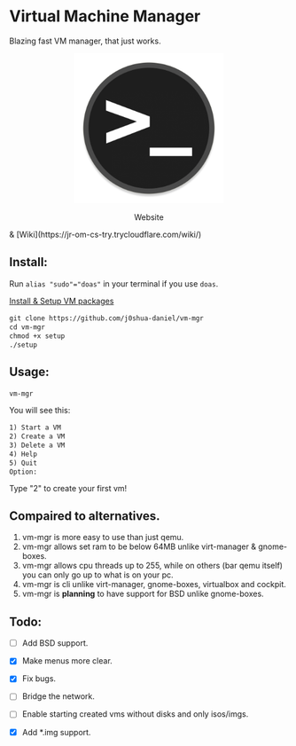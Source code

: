 # Virtual Machine Manager

 
Blazing fast VM manager, that just works.

<p align="center" width="100%">
    <img width="270px" src="https://github.com/j0shua-daniel/images/blob/main/favcon.png?raw=true"> 
</p>

<p align="center" href="https://jr-om-cs-try.trycloudflare.com/">Website</p>
 & [Wiki](https://jr-om-cs-try.trycloudflare.com/wiki/)

## Install:

Run `alias "sudo"="doas"` in your terminal if you use `doas`. 

[Install & Setup VM packages](https://jr-om-cs-try.trycloudflare.com/wiki/#install-vm-packages)

```
git clone https://github.com/j0shua-daniel/vm-mgr
cd vm-mgr
chmod +x setup
./setup
```

## Usage:

```
vm-mgr
```
You will see this: 
```
1) Start a VM
2) Create a VM
3) Delete a VM
4) Help
5) Quit
Option:
```
Type "2" to create your first vm!

## Compaired to alternatives.

1. vm-mgr is more easy to use than just qemu.
2. vm-mgr allows set ram to be below 64MB unlike virt-manager & gnome-boxes.
3. vm-mgr allows cpu threads up to 255, while on others (bar qemu itself) you can only go up to what is on your pc.
4. vm-mgr is cli unlike virt-manager, gnome-boxes, virtualbox and cockpit.
5. vm-mgr is **planning** to have support for BSD unlike gnome-boxes.

## Todo:

- [ ] Add BSD support.
- [x] Make menus more clear.
- [x] Fix bugs.
- [ ] Bridge the network.
- [ ] Enable starting created vms without disks and only isos/imgs.
- [x] Add *.img support.

